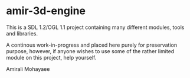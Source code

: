 # amir-3d-engine

This is a SDL 1.2/OGL 1.1 project containing many different modules, tools and libraries. 

A continous work-in-progress and placed here purely for preservation purpose, however, if 
anyone wishes to use some of the rather limited module on this project, help yourself. 


Amirali Mohayaee
